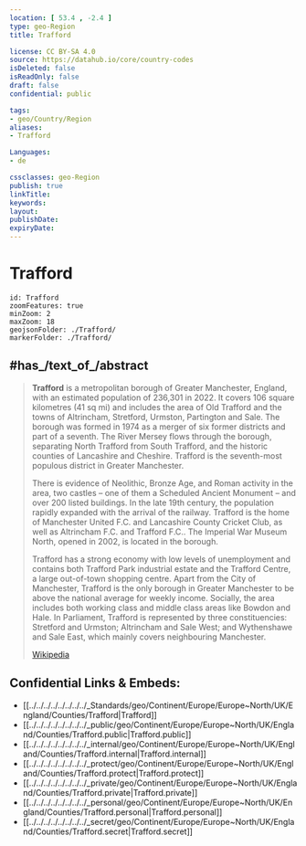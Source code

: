 ```yaml
---
location: [ 53.4 , -2.4 ] 
type: geo-Region
title: Trafford

license: CC BY-SA 4.0
source: https://datahub.io/core/country-codes
isDeleted: false
isReadOnly: false
draft: false
confidential: public

tags:
- geo/Country/Region
aliases:
- Trafford

Languages:
- de

cssclasses: geo-Region
publish: true
linkTitle: 
keywords: 
layout: 
publishDate: 
expiryDate: 
---
```


# Trafford

```leaflet
id: Trafford
zoomFeatures: true 
minZoom: 2 
maxZoom: 18
geojsonFolder: ./Trafford/
markerFolder: ./Trafford/
```


## #has_/text_of_/abstract 

> **Trafford** is a metropolitan borough of Greater Manchester, England, with an estimated population of 236,301 in 2022. It covers 106 square kilometres (41 sq mi) and includes the area of Old Trafford and the towns of Altrincham, Stretford, Urmston, Partington and Sale. The borough was formed in 1974 as a merger of six former districts and part of a seventh. The River Mersey flows through the borough, separating North Trafford from South Trafford, and the historic counties of Lancashire and Cheshire. Trafford is the seventh-most populous district in Greater Manchester.
>
> There is evidence of Neolithic, Bronze Age, and Roman activity in the area, two castles – one of them a Scheduled Ancient Monument – and over 200 listed buildings. In the late 19th century, the population rapidly expanded with the arrival of the railway. Trafford is the home of Manchester United F.C. and Lancashire County Cricket Club, as well as Altrincham F.C. and Trafford F.C.. The Imperial War Museum North, opened in 2002, is located in the borough.
>
> Trafford has a strong economy with low levels of unemployment and contains both Trafford Park industrial estate and the Trafford Centre, a large out-of-town shopping centre. Apart from the City of Manchester, Trafford is the only borough in Greater Manchester to be above the national average for weekly income. Socially, the area includes both working class and middle class areas like Bowdon and Hale. In Parliament, Trafford is represented by three constituencies: Stretford and Urmston; Altrincham and Sale West; and Wythenshawe and Sale East, which mainly covers neighbouring Manchester.
>
> [Wikipedia](https://en.wikipedia.org/wiki/Trafford)


## Confidential Links & Embeds: 
- [[../../../../../../../../_Standards/geo/Continent/Europe/Europe~North/UK/England/Counties/Trafford|Trafford]] 
- [[../../../../../../../../_public/geo/Continent/Europe/Europe~North/UK/England/Counties/Trafford.public|Trafford.public]] 
- [[../../../../../../../../_internal/geo/Continent/Europe/Europe~North/UK/England/Counties/Trafford.internal|Trafford.internal]] 
- [[../../../../../../../../_protect/geo/Continent/Europe/Europe~North/UK/England/Counties/Trafford.protect|Trafford.protect]] 
- [[../../../../../../../../_private/geo/Continent/Europe/Europe~North/UK/England/Counties/Trafford.private|Trafford.private]] 
- [[../../../../../../../../_personal/geo/Continent/Europe/Europe~North/UK/England/Counties/Trafford.personal|Trafford.personal]] 
- [[../../../../../../../../_secret/geo/Continent/Europe/Europe~North/UK/England/Counties/Trafford.secret|Trafford.secret]] 

